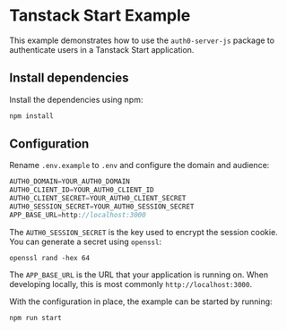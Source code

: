 # Tanstack Start Example

This example demonstrates how to use the `auth0-server-js` package to authenticate users in a Tanstack Start application.

## Install dependencies

Install the dependencies using npm:

```bash
npm install
```

## Configuration

Rename `.env.example` to `.env` and configure the domain and audience:

```ts
AUTH0_DOMAIN=YOUR_AUTH0_DOMAIN
AUTH0_CLIENT_ID=YOUR_AUTH0_CLIENT_ID
AUTH0_CLIENT_SECRET=YOUR_AUTH0_CLIENT_SECRET
AUTH0_SESSION_SECRET=YOUR_AUTH0_SESSION_SECRET
APP_BASE_URL=http://localhost:3000
```

The `AUTH0_SESSION_SECRET` is the key used to encrypt the session cookie. You can generate a secret using `openssl`:

```shell
openssl rand -hex 64
```

The `APP_BASE_URL` is the URL that your application is running on. When developing locally, this is most commonly `http://localhost:3000`.

With the configuration in place, the example can be started by running:

```bash
npm run start
``` 
